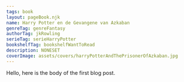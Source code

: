 ```yaml
---
tags: book
layout: pageBook.njk
name: Harry Potter en de Gevangene van Azkaban
genreTag: genreFantasy
authorTag: jkRowling
serieTag: serieHarryPotter
bookshelfTag: bookshelfWantToRead
description: NONESET
coverImage: assets/covers/harryPotterAndThePrisonerOfAzkaban.jpg
---
```


Hello, here is the body of the first blog post.